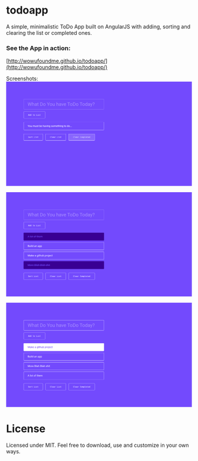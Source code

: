 # todoapp
A simple, minimalistic ToDo App built on AngularJS with adding, sorting and clearing the list or completed ones.

### See the App in action: 
[http://wowufoundme.github.io/todoapp/](http://wowufoundme.github.io/todoapp/)

Screenshots: 
![alt text](https://raw.githubusercontent.com/wowufoundme/todoapp/master/img/todoScreenShot1.png "Screenshot 1")

![alt text](https://raw.githubusercontent.com/wowufoundme/todoapp/master/img/todoScreenShot2.png "Screenshot 2")

![alt text](https://raw.githubusercontent.com/wowufoundme/todoapp/master/img/todoScreenShot3.png "Screenshot 3")

# License
Licensed under MIT.
Feel free to download, use and customize in your own ways.
